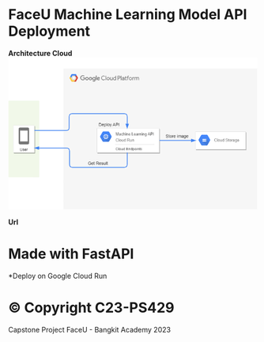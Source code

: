# FaceU Machine Learning Model API Deployment

**Architecture Cloud** <br>
 ![Image](architecturecloud.png "image") <br>

**Url**

# Made with FastAPI
  *Deploy on Google Cloud Run


# © Copyright C23-PS429
  Capstone Project FaceU - Bangkit Academy 2023


